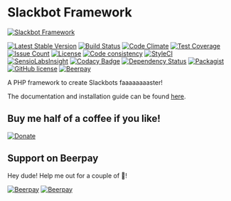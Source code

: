 # Slackbot Framework
[![Slackbot Framework](http://ajaxlivesearch.com/img/robo-256.png)](http://ajaxlivesearch.com/img/robo-256.png)

[![Latest Stable Version](https://poser.pugx.org/slackbot/slackbot/v/stable)](https://packagist.org/packages/slackbot/slackbot)
[![Build Status](https://travis-ci.org/iranianpep/slackbot.svg?branch=master)](https://travis-ci.org/iranianpep/slackbot)
[![Code Climate](https://codeclimate.com/github/iranianpep/slackbot/badges/gpa.svg)](https://codeclimate.com/github/iranianpep/slackbot)
[![Test Coverage](https://codeclimate.com/github/iranianpep/slackbot/badges/coverage.svg)](https://codeclimate.com/github/iranianpep/slackbot/coverage)
[![Issue Count](https://codeclimate.com/github/iranianpep/slackbot/badges/issue_count.svg)](https://codeclimate.com/github/iranianpep/slackbot)
[![License](https://poser.pugx.org/slackbot/slackbot/license)](https://packagist.org/packages/slackbot/slackbot)
[![Code consistency](https://squizlabs.github.io/PHP_CodeSniffer/analysis/iranianpep/slackbot/grade.svg)](https://squizlabs.github.io/PHP_CodeSniffer/analysis/iranianpep/slackbot)
[![StyleCI](https://styleci.io/repos/73189365/shield?branch=master)](https://styleci.io/repos/73189365)
[![SensioLabsInsight](https://insight.sensiolabs.com/projects/d9b77f1a-3d4a-423f-b473-30a25496f9a0/mini.png)](https://insight.sensiolabs.com/projects/d9b77f1a-3d4a-423f-b473-30a25496f9a0)
[![Codacy Badge](https://api.codacy.com/project/badge/Grade/039ffa789e6a4040b9b8d596ede07db4)](https://www.codacy.com/app/iranianpep/slackbot?utm_source=github.com&amp;utm_medium=referral&amp;utm_content=iranianpep/slackbot&amp;utm_campaign=Badge_Grade)
[![Dependency Status](https://www.versioneye.com/user/projects/58c7b02f7a7954003c39d869/badge.svg?style=flat-square)](https://www.versioneye.com/user/projects/58c7b02f7a7954003c39d869)
[![Packagist](https://img.shields.io/packagist/dt/slackbot/slackbot.svg)](https://packagist.org/packages/slackbot/slackbot)
[![GitHub license](https://img.shields.io/badge/license-MIT-blue.svg)](https://raw.githubusercontent.com/iranianpep/slackbot/master/LICENSE)
[![Beerpay](https://img.shields.io/beerpay/iranianpep/slackbot.svg)](https://beerpay.io/iranianpep/slackbot)

A PHP framework to create Slackbots faaaaaaaaster!

The documentation and installation guide can be found [here](https://github.com/iranianpep/slackbot/wiki).

## Buy me half of a coffee if you like!
[![Donate](https://img.shields.io/badge/Donate-PayPal-green.svg)](https://www.paypal.com/cgi-bin/webscr?cmd=_s-xclick&hosted_button_id=BXMKEZ23PX8K2)

## Support on Beerpay
Hey dude! Help me out for a couple of :beers:!

[![Beerpay](https://beerpay.io/iranianpep/slackbot/badge.svg?style=beer-square)](https://beerpay.io/iranianpep/slackbot)  [![Beerpay](https://beerpay.io/iranianpep/slackbot/make-wish.svg?style=flat-square)](https://beerpay.io/iranianpep/slackbot?focus=wish)